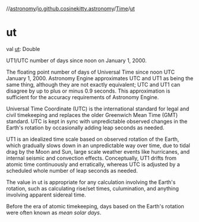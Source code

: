 //[astronomy](../../../index.md)/[io.github.cosinekitty.astronomy](../index.md)/[Time](index.md)/[ut](ut.md)

# ut

val [ut](ut.md): Double

UT1/UTC number of days since noon on January 1, 2000.

The floating point number of days of Universal Time since noon UTC January 1, 2000. Astronomy Engine approximates UTC and UT1 as being the same thing, although they are not exactly equivalent; UTC and UT1 can disagree by up to plus or minus 0.9 seconds. This approximation is sufficient for the accuracy requirements of Astronomy Engine.

Universal Time Coordinate (UTC) is the international standard for legal and civil timekeeping and replaces the older Greenwich Mean Time (GMT) standard. UTC is kept in sync with unpredictable observed changes in the Earth's rotation by occasionally adding leap seconds as needed.

UT1 is an idealized time scale based on observed rotation of the Earth, which gradually slows down in an unpredictable way over time, due to tidal drag by the Moon and Sun, large scale weather events like hurricanes, and internal seismic and convection effects. Conceptually, UT1 drifts from atomic time continuously and erratically, whereas UTC is adjusted by a scheduled whole number of leap seconds as needed.

The value in ut is appropriate for any calculation involving the Earth's rotation, such as calculating rise/set times, culumination, and anything involving apparent sidereal time.

Before the era of atomic timekeeping, days based on the Earth's rotation were often known as *mean solar days*.
